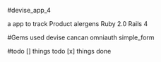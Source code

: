 #devise_app_4


a app to track Product alergens
Ruby 2.0 
Rails 4 

#Gems used
devise
cancan
omniauth
simple_form

#todo
[]  things todo 
[x] things done



